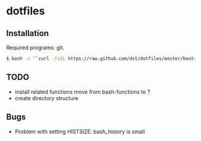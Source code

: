# dotfiles


## Installation
Required programs: git.

```bash
$ bash -c "`curl -fsSL https://raw.github.com/dst/dotfiles/master/bootstrap.sh`"
```

## TODO
- install related functions move from bash-functions to ?
- create directory structure

## Bugs
- Problem with setting HISTSIZE: bash_history is small
